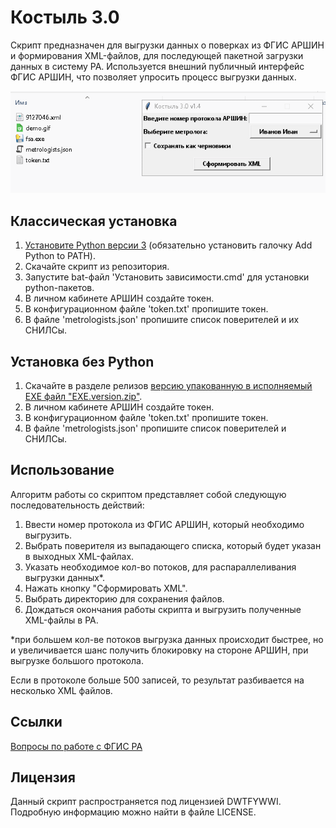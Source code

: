 # Костыль 3.0
Скрипт предназначен для выгрузки данных о поверках из ФГИС АРШИН и формирования XML-файлов, для последующей пакетной загрузки данных в систему РА. Используется внешний публичный интерфейс ФГИС АРШИН, что позволяет упросить процесс выгрузки данных.

![](demo.gif)

## Классическая установка

1. [Установите Python версии 3](https://www.python.org/downloads/) (обязательно установить галочку Add Python to PATH).
2. Скачайте скрипт из репозитория.
3. Запустите bat-файл 'Установить зависимости.cmd' для установки python-пакетов.
4. В личном кабинете АРШИН создайте токен.
5. В конфигурационном файле 'token.txt' пропишите токен.
6. В файле 'metrologists.json' пропишите список поверителей и их СНИЛСы.

## Установка без Python

1. Скачайте в разделе релизов [версию упакованную в исполняемый EXE файл "EXE.version.zip"](https://github.com/Xekep/FSA-3.0/releases/latest).
2. В личном кабинете АРШИН создайте токен.
3. В конфигурационном файле 'token.txt' пропишите токен.
4. В файле 'metrologists.json' пропишите список поверителей и СНИЛСы.

## Использование
Алгоритм работы со скриптом представляет собой следующую последовательность действий:

1. Ввести номер протокола из ФГИС АРШИН, который необходимо выгрузить.
2. Выбрать поверителя из выпадающего списка, который будет указан в выходных XML-файлах.
3. Указать необходимое кол-во потоков, для распараллеливания выгрузки данных*.
4. Нажать кнопку "Сформировать XML".
5. Выбрать директорию для сохранения файлов.
6. Дождаться окончания работы скрипта и выгрузить полученные XML-файлы в РА.

*при большем кол-ве потоков выгрузка данных происходит быстрее, но и увеличивается шанс получить блокировку на стороне АРШИН, при выгрузке большого протокола.

Если в протоколе больше 500 записей, то результат разбивается на несколько XML файлов.

## Ссылки

[Вопросы по работе с ФГИС РА](https://support.fsa.gov.ru/)

## Лицензия
Данный скрипт распространяется под лицензией DWTFYWWI. Подробную информацию можно найти в файле LICENSE.
